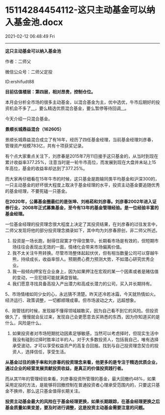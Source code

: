 # 15114284454112-这只主动基金可以纳入基金池.docx

2021-02-12 06:48:49 Fri

----

__这只主动基金可以纳入基金池__

作者：二师父

微信公众号：二师父定投

ID:ershifudt88

__目前估值楼层：第四层，相对昂贵，控制仓位。__

本月会分析全市场的很多主动基金，以混合基金为主，优中选优，牛市后期好的投资机会不多了__，要么精选优质混合基金，要么暂停等待回调__。

今天介绍一只混合基金。

__景顺长城鼎益混合（162605）__

景顺长城鼎益混合成立了有16年，经历了四任基金经理，当前基金经理刘彦春，管理资产规模783亿，共有十项获奖记录。

有个点大家重点关注下，刘彦春是2015年7月11日接手这只基金的，从当时到现在累计收益率377\.25%，注意当时是一轮牛市高位，而发展到现在大盘并未站上15年高位，基金的收益率却达到了377\.25%。

而大家再仔细看在15年牛市的时候，这只基金是跑输同类平均基金和沪深300的，一只主动基金的好坏很大程度上取决于基金经理的水平，投资主动基金要追随优秀的基金经理，不要死磕一只基金。

__在2020年，公募基金圈最红的是张坤、刘格菘和刘彦春。刘彦春2002年进入证券行业，2008年正式募集基金，至今有13年的基金管理经验。是一位经验丰富的基金经理。__

一位基金经理的投资理念很大程度上决定了其投资结果，在刘彦春的过往发言中，二师父发现将他的部分投资理念摘录如下，其中均为刘彦春原创，非二师父所述。

1. 投资是一场长跑，耐得住寂寞才守得住繁华。长期看市场是有效的，但短期市场往往会表现出无效的一面，情绪化会带来市场偏离价值。
2. 我不太关注牛熊转换。尽管市场整体起起伏伏，但有相当数量公司可以穿越牛熊，持续成长，收益率惊人。预期费心费力预测大势，不如潜心研究优秀企业。
3. 我一般倾向押宝在企业身上，因为如果押注在宏观的某一个因素或者是赌估值的变动，一旦犯错可能就满盘皆输。
4. 我们愿意寻找具备高投入产出潜力和高成长潜力的公司，买入并长期持有。

5、市场情绪如同少女的心，永远猜不清楚。昨天还冷若冰霜，今天就热情如火。经济运行、政策调整，一切都顺理成章。但市场波动之大，远超想象。

6、刚管钱的时候，发现越不懂得领域越敢买，因为自己看不到它的风险。但投资做久了，慢慢就会反过来，发现自己会更愿意去买熟悉的东西，因为你知道买的是什么，风险是什么。

1. 如果投资者对市场短期扰动因素足够敏感，当然可以考虑择时，但现实生活中我没有碰到过择时胜率过半的人。对于大多数投资人，包括我自己，唯有选择承受波动，才可以享受权益资产的高复合回报。找到与自己投资理念契合的投资人，选择信任，享受生活。

__从基金过往的换手率和刘彦春的投资理念来看，他更多的是专注于精选优质企业，通过企业的经营发展贡献投资收益，是真正的价值投资践行者。__

而从其11年的管理经验来看，刘彦春投资所管理的基金，最大回撤约48%，如果采用定投的方法，是能够将回撤控制在普通投资者心理承受范围内的，只要这只基金不换帅，那么这只基金值得长期关注。

__投资主动基金最大的风险在于基金经理更换，如果长期跟踪，在基金经理更换之后基金质量如果变差，要及时进行调整，这是投资主动基金需要注意的问题。__

